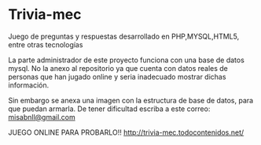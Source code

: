 # Trivia-mec
Juego de preguntas y respuestas desarrollado en PHP,MYSQL,HTML5, entre otras tecnologías

La parte administrador de este proyecto funciona con una base de datos mysql.
No la anexo al repositorio ya que cuenta con datos reales de personas que han jugado online y seria inadecuado mostrar dichas información.

Sin embargo se anexa una imagen con la estructura de base de datos, para que puedan armarla. De tener dificultad escriba a este correo:
misabnll@gmail.com

JUEGO ONLINE PARA PROBARLO!!
http://trivia-mec.todocontenidos.net/
